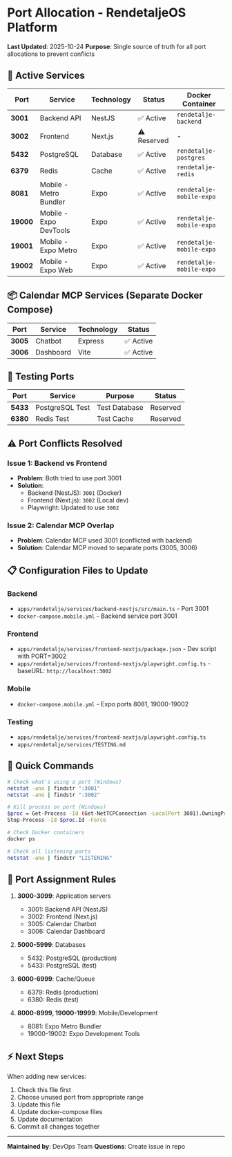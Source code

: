 # Port Allocation - RendetaljeOS Platform

**Last Updated**: 2025-10-24
**Purpose**: Single source of truth for all port allocations to prevent conflicts

## 🎯 Active Services

| Port | Service | Technology | Status | Docker Container |
|------|---------|------------|--------|------------------|
| **3001** | Backend API | NestJS | ✅ Active | `rendetalje-backend` |
| **3002** | Frontend | Next.js | ⚠️ Reserved | - |
| **5432** | PostgreSQL | Database | ✅ Active | `rendetalje-postgres` |
| **6379** | Redis | Cache | ✅ Active | `rendetalje-redis` |
| **8081** | Mobile - Metro Bundler | Expo | ✅ Active | `rendetalje-mobile-expo` |
| **19000** | Mobile - Expo DevTools | Expo | ✅ Active | `rendetalje-mobile-expo` |
| **19001** | Mobile - Expo Metro | Expo | ✅ Active | `rendetalje-mobile-expo` |
| **19002** | Mobile - Expo Web | Expo | ✅ Active | `rendetalje-mobile-expo` |

## 📦 Calendar MCP Services (Separate Docker Compose)

| Port | Service | Technology | Status |
|------|---------|------------|--------|
| **3005** | Chatbot | Express | ✅ Active |
| **3006** | Dashboard | Vite | ✅ Active |

## 🧪 Testing Ports

| Port | Service | Purpose | Status |
|------|---------|---------|--------|
| **5433** | PostgreSQL Test | Test Database | Reserved |
| **6380** | Redis Test | Test Cache | Reserved |

## ⚠️ Port Conflicts Resolved

### Issue 1: Backend vs Frontend
- **Problem**: Both tried to use port 3001
- **Solution**:
  - Backend (NestJS): `3001` (Docker)
  - Frontend (Next.js): `3002` (Local dev)
  - Playwright: Updated to use `3002`

### Issue 2: Calendar MCP Overlap
- **Problem**: Calendar MCP used 3001 (conflicted with backend)
- **Solution**: Calendar MCP moved to separate ports (3005, 3006)

## 📋 Configuration Files to Update

### Backend
- `apps/rendetalje/services/backend-nestjs/src/main.ts` - Port 3001
- `docker-compose.mobile.yml` - Backend service port 3001

### Frontend
- `apps/rendetalje/services/frontend-nextjs/package.json` - Dev script with PORT=3002
- `apps/rendetalje/services/frontend-nextjs/playwright.config.ts` - baseURL: `http://localhost:3002`

### Mobile
- `docker-compose.mobile.yml` - Expo ports 8081, 19000-19002

### Testing
- `apps/rendetalje/services/frontend-nextjs/playwright.config.ts`
- `apps/rendetalje/services/TESTING.md`

## 🔧 Quick Commands

```bash
# Check what's using a port (Windows)
netstat -ano | findstr ":3001"
netstat -ano | findstr ":3002"

# Kill process on port (Windows)
$proc = Get-Process -Id (Get-NetTCPConnection -LocalPort 3001).OwningProcess
Stop-Process -Id $proc.Id -Force

# Check Docker containers
docker ps

# Check all listening ports
netstat -ano | findstr "LISTENING"
```

## 🎯 Port Assignment Rules

1. **3000-3099**: Application servers
   - 3001: Backend API (NestJS)
   - 3002: Frontend (Next.js)
   - 3005: Calendar Chatbot
   - 3006: Calendar Dashboard

2. **5000-5999**: Databases
   - 5432: PostgreSQL (production)
   - 5433: PostgreSQL (test)

3. **6000-6999**: Cache/Queue
   - 6379: Redis (production)
   - 6380: Redis (test)

4. **8000-8999, 19000-19999**: Mobile/Development
   - 8081: Expo Metro Bundler
   - 19000-19002: Expo Development Tools

## ⚡ Next Steps

When adding new services:
1. Check this file first
2. Choose unused port from appropriate range
3. Update this file
4. Update docker-compose files
5. Update documentation
6. Commit all changes together

---
**Maintained by**: DevOps Team
**Questions**: Create issue in repo
